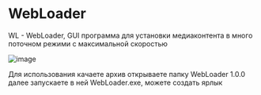 # WebLoader
WL - WebLoader, GUI программа для установки медиаконтента в много поточном режими с максимальной скоростью

![image](https://github.com/user-attachments/assets/5f7f8ffb-b9fb-466e-be77-aa20a11a078c)


Для использования качаете архив открываете папку WebLoader 1.0.0 далее запускаете в ней WebLoader.exe, можете создать ярлык

